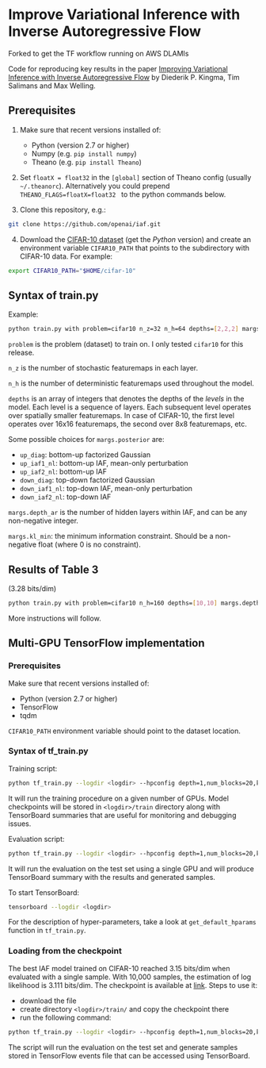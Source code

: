 
# Improve Variational Inference with Inverse Autoregressive Flow

Forked to get the TF workflow running on AWS DLAMIs

Code for reproducing key results in the paper [Improving Variational Inference with Inverse Autoregressive Flow](http://arxiv.org/abs/1606.04934) by Diederik P. Kingma, Tim Salimans and Max Welling.

## Prerequisites

1. Make sure that recent versions installed of:
    - Python (version 2.7 or higher)
    - Numpy (e.g. `pip install numpy`)
    - Theano (e.g. `pip install Theano`)

2. Set `floatX = float32` in the `[global]` section of Theano config (usually `~/.theanorc`). Alternatively you could prepend `THEANO_FLAGS=floatX=float32 ` to the python commands below. 

3. Clone this repository, e.g.:
```sh
git clone https://github.com/openai/iaf.git
```

4. Download the [CIFAR-10 dataset](https://www.cs.toronto.edu/~kriz/cifar.html) (get the *Python* version) and create an environment variable `CIFAR10_PATH` that points to the subdirectory with CIFAR-10 data. For example:
```sh
export CIFAR10_PATH="$HOME/cifar-10"
```

## Syntax of train.py

Example:
```sh
python train.py with problem=cifar10 n_z=32 n_h=64 depths=[2,2,2] margs.depth_ar=1 margs.posterior=down_iaf2_NL margs.kl_min=0.25
```

`problem` is the problem (dataset) to train on. I only tested `cifar10` for this release.

`n_z` is the number of stochastic featuremaps in each layer.

`n_h` is the number of deterministic featuremaps used throughout the model.

`depths` is an array of integers that denotes the depths of the *levels* in the model. Each level is a sequence of layers. Each subsequent level operates over spatially smaller featuremaps. In case of CIFAR-10, the first level operates over 16x16 featuremaps, the second over 8x8 featuremaps, etc.

Some possible choices for `margs.posterior` are:
- `up_diag`: bottom-up factorized Gaussian
- `up_iaf1_nl`: bottom-up IAF, mean-only perturbation
- `up_iaf2_nl`: bottom-up IAF
- `down_diag`: top-down factorized Gaussian
- `down_iaf1_nl`: top-down IAF, mean-only perturbation
- `down_iaf2_nl`: top-down IAF

`margs.depth_ar` is the number of hidden layers within IAF, and can be any non-negative integer.

`margs.kl_min`: the minimum information constraint. Should be a non-negative float (where 0 is no constraint).

## Results of Table 3

(3.28 bits/dim)

```sh
python train.py with problem=cifar10 n_h=160 depths=[10,10] margs.depth_ar=2 margs.posterior=down_iaf2_nl margs.prior=diag margs.kl_min=0.25
```

More instructions will follow.


## Multi-GPU TensorFlow implementation

### Prerequisites

Make sure that recent versions installed of:
- Python (version 2.7 or higher)
- TensorFlow
- tqdm
   
`CIFAR10_PATH` environment variable should point to the dataset location.

### Syntax of tf_train.py

Training script:
```sh
python tf_train.py --logdir <logdir> --hpconfig depth=1,num_blocks=20,kl_min=0.1,learning_rate=0.002,batch_size=32 --num_gpus 8 --mode train
```

It will run the training procedure on a given number of GPUs. Model checkpoints will be stored in `<logdir>/train` directory along with TensorBoard summaries that are useful for monitoring and debugging issues.

Evaluation script:
```sh
python tf_train.py --logdir <logdir> --hpconfig depth=1,num_blocks=20,kl_min=0.1,learning_rate=0.002,batch_size=32 --num_gpus 1 --mode eval_test
```

It will run the evaluation on the test set using a single GPU and will produce TensorBoard summary with the results and generated samples.

To start TensorBoard:
```sh
tensorboard --logdir <logdir>
```

For the description of hyper-parameters, take a look at `get_default_hparams` function in `tf_train.py`.


### Loading from the checkpoint

The best IAF model trained on CIFAR-10 reached 3.15 bits/dim when evaluated with a single sample. With 10,000 samples, the estimation of log likelihood is 3.111 bits/dim.
The checkpoint is available at [link](https://drive.google.com/file/d/0B-pv8mYT4p0OOXFfWElyeUs0bUk/view?usp=sharing).
Steps to use it:
- download the file
- create directory `<logdir>/train/` and copy the checkpoint there
- run the following command:
```sh
python tf_train.py --logdir <logdir> --hpconfig depth=1,num_blocks=20,kl_min=0.1,learning_rate=0.002,batch_size=32 --num_gpus 1 --mode eval_test
```

The script will run the evaluation on the test set and generate samples stored in TensorFlow events file that can be accessed using TensorBoard.
